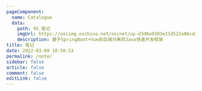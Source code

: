 ```yaml
---
pageComponent:
  name: Catalogue
  data:
    path: 95.笔记
    imgUrl: https://oscimg.oschina.net/oscnet/up-d3d0a9303e11d522a06cd263f3079027715.png
    description: 基于SpringBoot+Vue前后端分离的Java快速开发框架
title: 笔记
date: 2022-03-09 10:50:53
permalink: /note/
sidebar: false
article: false
comment: false
editLink: false
---
```


